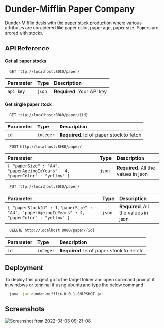 
# Dunder-Mifflin Paper Company

Dunder-Mifflin deals with the paper stock production where various attributes
are considered like paper color, paper age, paper size. Papers are srored with
stocks.


## API Reference

#### Get all paper stocks

```http
  GET http://localhost:8080/paper/
```

| Parameter | Type     | Description                |
| :-------- | :------- | :------------------------- |
| `api_key` | `json` | **Required**. Your API key |

#### Get single paper stock

```http
  GET http://localhost:8080/paper/{id}
```

| Parameter | Type     | Description                       |
| :-------- | :------- | :-------------------------------- |
| `id`      | `integer` | **Required**. Id of paper stock to fetch |


```http
  POST http://localhost:8080/paper/
```

| Parameter | Type     | Description                       |
| :-------- | :------- | :-------------------------------- |
| `{ "paperSize" : "A4", "paperAgeingInYears" : 4, "paperColor" : "yellow" }`| `json` | **Required**. All the values in json |

```http
  PUT http://localhost:8080/paper/
```

| Parameter | Type     | Description                       |
| :-------- | :------- | :-------------------------------- |
| `{ "paperStockId" : 1,"paperSize" : "A4", "paperAgeingInYears" : 4, "paperColor" : "yellow" }`| `json` | **Required**. All the values in json |

```http
  DELETE http://localhost:8080/paper/{id}
```

| Parameter | Type     | Description                       |
| :-------- | :------- | :-------------------------------- |
| `id`      | `integer` | **Required**. Id of paper stock to delete |

## Deployment

To deploy this project go to the target folder and open command prompt if in windows or terminal if using ubuntu and type the below command

```bash
  java -jar dunder-mifflin-0.0.1-SNAPSHOT.jar
```


## Screenshots

![Screenshot from 2022-08-03 09-23-08](https://user-images.githubusercontent.com/59513691/182521682-95f55f88-2a82-4ce8-b135-214cf5c5ae72.png)



